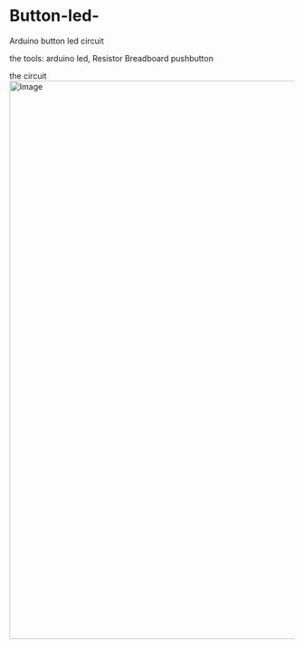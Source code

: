 # Button-led-
Arduino button led circuit  

the tools:
arduino
led,
Resistor
Breadboard
pushbutton


the circuit 
<img width="1597" height="987" alt="Image" src="https://github.com/user-attachments/assets/2c20bec0-fda3-47ff-99d3-f6ef55866aa7" />
